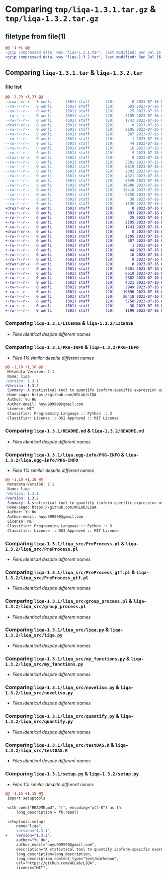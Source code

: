 # Comparing `tmp/liqa-1.3.1.tar.gz` & `tmp/liqa-1.3.2.tar.gz`

## filetype from file(1)

```diff
@@ -1 +1 @@
-gzip compressed data, was "liqa-1.3.1.tar", last modified: Sun Jul 16 06:00:56 2023, max compression
+gzip compressed data, was "liqa-1.3.2.tar", last modified: Sun Jul 16 06:24:19 2023, max compression
```

## Comparing `liqa-1.3.1.tar` & `liqa-1.3.2.tar`

### file list

```diff
@@ -1,23 +1,23 @@
-drwxr-xr-x   0 wenli      (501) staff       (20)        0 2023-07-16 06:00:56.093802 liqa-1.3.1/
--rw-r--r--   0 wenli      (501) staff       (20)      693 2023-07-16 05:30:58.000000 liqa-1.3.1/LICENSE
--rw-r--r--   0 wenli      (501) staff       (20)       25 2023-07-16 05:30:58.000000 liqa-1.3.1/MANIFEST.in
--rw-r--r--   0 wenli      (501) staff       (20)     2195 2023-07-16 06:00:56.093642 liqa-1.3.1/PKG-INFO
--rw-r--r--   0 wenli      (501) staff       (20)     1743 2023-07-16 05:30:58.000000 liqa-1.3.1/README.md
-drwxr-xr-x   0 wenli      (501) staff       (20)        0 2023-07-16 06:00:56.091861 liqa-1.3.1/liqa.egg-info/
--rw-r--r--   0 wenli      (501) staff       (20)     2195 2023-07-16 06:00:56.000000 liqa-1.3.1/liqa.egg-info/PKG-INFO
--rw-r--r--   0 wenli      (501) staff       (20)      387 2023-07-16 06:00:56.000000 liqa-1.3.1/liqa.egg-info/SOURCES.txt
--rw-r--r--   0 wenli      (501) staff       (20)        1 2023-07-16 06:00:56.000000 liqa-1.3.1/liqa.egg-info/dependency_links.txt
--rw-r--r--   0 wenli      (501) staff       (20)       44 2023-07-16 06:00:56.000000 liqa-1.3.1/liqa.egg-info/entry_points.txt
--rw-r--r--   0 wenli      (501) staff       (20)       16 2023-07-16 06:00:56.000000 liqa-1.3.1/liqa.egg-info/requires.txt
--rw-r--r--   0 wenli      (501) staff       (20)        9 2023-07-16 06:00:56.000000 liqa-1.3.1/liqa.egg-info/top_level.txt
-drwxr-xr-x   0 wenli      (501) staff       (20)        0 2023-07-16 06:00:56.093420 liqa-1.3.1/liqa_src/
--rw-r--r--   0 wenli      (501) staff       (20)     5381 2023-07-16 05:30:58.000000 liqa-1.3.1/liqa_src/PreProcess.pl
--rw-r--r--   0 wenli      (501) staff       (20)     6619 2023-07-16 05:30:58.000000 liqa-1.3.1/liqa_src/PreProcess_gtf.pl
--rw-r--r--   0 wenli      (501) staff       (20)     2302 2023-07-16 05:30:58.000000 liqa-1.3.1/liqa_src/group_process.pl
--rw-r--r--   0 wenli      (501) staff       (20)     4321 2023-07-16 05:30:58.000000 liqa-1.3.1/liqa_src/liqa.py
--rw-r--r--   0 wenli      (501) staff       (20)     2949 2023-07-16 05:30:58.000000 liqa-1.3.1/liqa_src/my_functions.py
--rw-r--r--   0 wenli      (501) staff       (20)    19896 2023-07-16 05:30:58.000000 liqa-1.3.1/liqa_src/noveliso.py
--rw-r--r--   0 wenli      (501) staff       (20)    26418 2023-07-16 05:30:58.000000 liqa-1.3.1/liqa_src/quantify.py
--rw-r--r--   0 wenli      (501) staff       (20)     5750 2023-07-16 05:30:58.000000 liqa-1.3.1/liqa_src/testDAS.R
--rw-r--r--   0 wenli      (501) staff       (20)       38 2023-07-16 06:00:56.093841 liqa-1.3.1/setup.cfg
--rw-r--r--   0 wenli      (501) staff       (20)     1199 2023-07-16 06:00:35.000000 liqa-1.3.1/setup.py
+drwxr-xr-x   0 wenli      (501) staff       (20)        0 2023-07-16 06:24:19.853088 liqa-1.3.2/
+-rw-r--r--   0 wenli      (501) staff       (20)      693 2023-07-16 05:30:58.000000 liqa-1.3.2/LICENSE
+-rw-r--r--   0 wenli      (501) staff       (20)       25 2023-07-16 05:30:58.000000 liqa-1.3.2/MANIFEST.in
+-rw-r--r--   0 wenli      (501) staff       (20)     2195 2023-07-16 06:24:19.852924 liqa-1.3.2/PKG-INFO
+-rw-r--r--   0 wenli      (501) staff       (20)     1743 2023-07-16 05:30:58.000000 liqa-1.3.2/README.md
+drwxr-xr-x   0 wenli      (501) staff       (20)        0 2023-07-16 06:24:19.851229 liqa-1.3.2/liqa.egg-info/
+-rw-r--r--   0 wenli      (501) staff       (20)     2195 2023-07-16 06:24:19.000000 liqa-1.3.2/liqa.egg-info/PKG-INFO
+-rw-r--r--   0 wenli      (501) staff       (20)      387 2023-07-16 06:24:19.000000 liqa-1.3.2/liqa.egg-info/SOURCES.txt
+-rw-r--r--   0 wenli      (501) staff       (20)        1 2023-07-16 06:24:19.000000 liqa-1.3.2/liqa.egg-info/dependency_links.txt
+-rw-r--r--   0 wenli      (501) staff       (20)       44 2023-07-16 06:24:19.000000 liqa-1.3.2/liqa.egg-info/entry_points.txt
+-rw-r--r--   0 wenli      (501) staff       (20)       16 2023-07-16 06:24:19.000000 liqa-1.3.2/liqa.egg-info/requires.txt
+-rw-r--r--   0 wenli      (501) staff       (20)        9 2023-07-16 06:24:19.000000 liqa-1.3.2/liqa.egg-info/top_level.txt
+drwxr-xr-x   0 wenli      (501) staff       (20)        0 2023-07-16 06:24:19.852724 liqa-1.3.2/liqa_src/
+-rw-r--r--   0 wenli      (501) staff       (20)     5381 2023-07-16 05:30:58.000000 liqa-1.3.2/liqa_src/PreProcess.pl
+-rw-r--r--   0 wenli      (501) staff       (20)     6619 2023-07-16 05:30:58.000000 liqa-1.3.2/liqa_src/PreProcess_gtf.pl
+-rw-r--r--   0 wenli      (501) staff       (20)     2302 2023-07-16 05:30:58.000000 liqa-1.3.2/liqa_src/group_process.pl
+-rw-r--r--   0 wenli      (501) staff       (20)     4321 2023-07-16 05:30:58.000000 liqa-1.3.2/liqa_src/liqa.py
+-rw-r--r--   0 wenli      (501) staff       (20)     2949 2023-07-16 05:30:58.000000 liqa-1.3.2/liqa_src/my_functions.py
+-rw-r--r--   0 wenli      (501) staff       (20)    19896 2023-07-16 05:30:58.000000 liqa-1.3.2/liqa_src/noveliso.py
+-rw-r--r--   0 wenli      (501) staff       (20)    26418 2023-07-16 05:30:58.000000 liqa-1.3.2/liqa_src/quantify.py
+-rw-r--r--   0 wenli      (501) staff       (20)     5750 2023-07-16 05:30:58.000000 liqa-1.3.2/liqa_src/testDAS.R
+-rw-r--r--   0 wenli      (501) staff       (20)       38 2023-07-16 06:24:19.853142 liqa-1.3.2/setup.cfg
+-rw-r--r--   0 wenli      (501) staff       (20)     1199 2023-07-16 06:23:39.000000 liqa-1.3.2/setup.py
```

### Comparing `liqa-1.3.1/LICENSE` & `liqa-1.3.2/LICENSE`

 * *Files identical despite different names*

### Comparing `liqa-1.3.1/PKG-INFO` & `liqa-1.3.2/PKG-INFO`

 * *Files 1% similar despite different names*

```diff
@@ -1,10 +1,10 @@
 Metadata-Version: 2.1
 Name: liqa
-Version: 1.3.1
+Version: 1.3.2
 Summary: A statistical tool to quantify isoform-specific expression using long-read RNA-seq
 Home-page: https://github.com/WGLab/LIQA
 Author: Yu Hu
 Author-email: huyu999999@gmail.com
 License: MIT
 Classifier: Programming Language :: Python :: 3
 Classifier: License :: OSI Approved :: MIT License
```

### Comparing `liqa-1.3.1/README.md` & `liqa-1.3.2/README.md`

 * *Files identical despite different names*

### Comparing `liqa-1.3.1/liqa.egg-info/PKG-INFO` & `liqa-1.3.2/liqa.egg-info/PKG-INFO`

 * *Files 1% similar despite different names*

```diff
@@ -1,10 +1,10 @@
 Metadata-Version: 2.1
 Name: liqa
-Version: 1.3.1
+Version: 1.3.2
 Summary: A statistical tool to quantify isoform-specific expression using long-read RNA-seq
 Home-page: https://github.com/WGLab/LIQA
 Author: Yu Hu
 Author-email: huyu999999@gmail.com
 License: MIT
 Classifier: Programming Language :: Python :: 3
 Classifier: License :: OSI Approved :: MIT License
```

### Comparing `liqa-1.3.1/liqa_src/PreProcess.pl` & `liqa-1.3.2/liqa_src/PreProcess.pl`

 * *Files identical despite different names*

### Comparing `liqa-1.3.1/liqa_src/PreProcess_gtf.pl` & `liqa-1.3.2/liqa_src/PreProcess_gtf.pl`

 * *Files identical despite different names*

### Comparing `liqa-1.3.1/liqa_src/group_process.pl` & `liqa-1.3.2/liqa_src/group_process.pl`

 * *Files identical despite different names*

### Comparing `liqa-1.3.1/liqa_src/liqa.py` & `liqa-1.3.2/liqa_src/liqa.py`

 * *Files identical despite different names*

### Comparing `liqa-1.3.1/liqa_src/my_functions.py` & `liqa-1.3.2/liqa_src/my_functions.py`

 * *Files identical despite different names*

### Comparing `liqa-1.3.1/liqa_src/noveliso.py` & `liqa-1.3.2/liqa_src/noveliso.py`

 * *Files identical despite different names*

### Comparing `liqa-1.3.1/liqa_src/quantify.py` & `liqa-1.3.2/liqa_src/quantify.py`

 * *Files identical despite different names*

### Comparing `liqa-1.3.1/liqa_src/testDAS.R` & `liqa-1.3.2/liqa_src/testDAS.R`

 * *Files identical despite different names*

### Comparing `liqa-1.3.1/setup.py` & `liqa-1.3.2/setup.py`

 * *Files 1% similar despite different names*

```diff
@@ -1,15 +1,15 @@
 import setuptools
 
 with open("README.md", "r", encoding="utf-8") as fh:
     long_description = fh.read()
 
 setuptools.setup(
     name="liqa",
-    version="1.3.1",
+    version="1.3.2",
     author="Yu Hu",
     author_email="huyu999999@gmail.com",
     description="A statistical tool to quantify isoform-specific expression using long-read RNA-seq",
     long_description=long_description,
     long_description_content_type="text/markdown",
     url="https://github.com/WGLab/LIQA",
     license="MIT",
```

